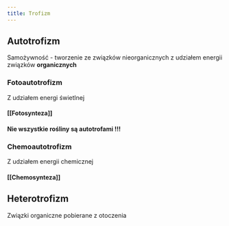```yaml
---
title: Trofizm
---
```


## **Autotrofizm**
Samożywność - tworzenie ze związków nieorganicznych z udziałem energii związków **organicznych**
### Fotoautotrofizm
Z udziałem energi świetlnej
#### [[Fotosynteza]]
#### Nie wszystkie rośliny są autotrofami !!!
### Chemoautotrofizm
Z udziałem energii chemicznej
#### [[Chemosynteza]]
###
## **Heterotrofizm**
Związki organiczne pobierane z otoczenia
